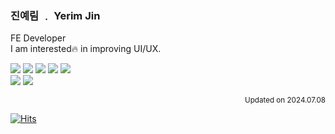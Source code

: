 ### 진예림 ﹒ Yerim Jin

FE Developer<br>
I am interested🔥 in improving UI/UX.
<!-- 
TOPCO <sub>@해외서비스 FE developer 사원 (2022.04 ~ 2023.12)</sub><br>
미래월드 <sub>@Web developer 인턴 (2021.06 ~ 2021.08)</sub><br>
-->
<img src="https://img.shields.io/badge/JavaScript-F7DF1E?style=flat-square&logo=JavaScript&logoColor=black"/> <img src="https://img.shields.io/badge/TypeScript-3178C6?style=flat-square&logo=TypeScript&logoColor=white"/> <img src="https://img.shields.io/badge/React-61DAFB?style=flat-square&logo=React&logoColor=black"/> <img src="https://img.shields.io/badge/Next.js-181717?style=flat-square&logo=Next.js&logoColor=eee"/> <img src="https://img.shields.io/badge/Recoil-3178C6?style=flat-square&logo=recoil&logoColor=white"/> <br/> <img src="https://img.shields.io/badge/Tailwind-06B6D4?style=flat-square&logo=Tailwind CSS&logoColor=white"/> <img src="https://img.shields.io/badge/StyledComponents-DB7093?style=flat-square&logo=styled components&logoColor=white"/>



<div align="end">
<sub>Updated on 2024.07.08</sub>
</div>

[![Hits](https://hits.seeyoufarm.com/api/count/incr/badge.svg?url=https%3A%2F%2Fgithub.com%2Fyeeeerim%2Fhit-counter&count_bg=%23E0F0FF&title_bg=%2387AAFF&icon=googlefit.svg&icon_color=%23FFFFFF&title=hits&edge_flat=false)](https://hits.seeyoufarm.com)

    
    
<!-- ## 💪 Skills 
<img src="https://img.shields.io/badge/Git-F05032?style=flat-square&logo=Git&logoColor=white"/>&nbsp;
<img src="https://img.shields.io/badge/Github-181717?style=flat-square&logo=Github&logoColor=white"/>
<img src="https://img.shields.io/badge/VisualStudioCode-007ACC?style=flat-square&logo=VisualStudioCode&logoColor=white"/>
<img src="https://img.shields.io/badge/Notion-181717?style=flat-square&logo=Notion&logoColor=white"/>
<img src="https://img.shields.io/badge/Slack-4A154B?style=flat-square&logo=Slack&logoColor=white"/>
<img src="https://img.shields.io/badge/Figma-F24E1E?style=flat-square&logo=Figma&logoColor=white"/>

<img src="https://img.shields.io/badge/HTML5-E34F26?style=flat-square&logo=HTML5&logoColor=white"/>
<img src="https://img.shields.io/badge/CSS3-1572B6?style=flat-square&logo=CSS3&logoColor=white"/>
<img src="https://img.shields.io/badge/JavaScript-F7DF1E?style=flat-square&logo=JavaScript&logoColor=black"/>
<img src="https://img.shields.io/badge/TypeScript-3178C6?style=flat-square&logo=TypeScript&logoColor=white"/>
<img src="https://img.shields.io/badge/React-61DAFB?style=flat-square&logo=React&logoColor=black"/>
<img src="https://img.shields.io/badge/Next.js-181717?style=flat-square&logo=Next.js&logoColor=eee"/> <br>
<img src="https://img.shields.io/badge/Tailwind CSS-06B6D4?style=flat-square&logo=Tailwind CSS&logoColor=white"/>
<img src="https://img.shields.io/badge/StyledComponents/Emotion-DB7093?style=flat-square&logo=styled components&logoColor=white"/>
<img src="https://img.shields.io/badge/Recoil-3178C6?style=flat-square&logo=recoil&logoColor=white"/> -->



 <!-- ![Anurag's GitHub stats](https://github-readme-stats.vercel.app/api?username=yeeeerim&show_icons=true&theme=gruvbox)   -->


